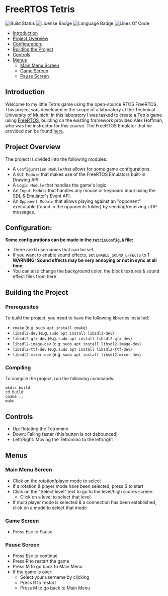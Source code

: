# FreeRTOS Tetris
![Build Status](https://img.shields.io/github/workflow/status/philippkarg/FreeRTOS-Tetris/Build%20Application)
![License Badge](https://img.shields.io/github/license/philippkarg/FreeRTOS-Tetris)
![Language Badge](https://img.shields.io/github/languages/top/philippkarg/FreeRTOS-Tetris?label=C)
![Lines Of Code](https://img.shields.io/tokei/lines/github.com/philippkarg/FreeRTOS-Tetris?style=flat-square)

- [Introduction](#introduction)
- [Project Overview](#project-overview)
- [Configuration:](#configuration)
- [Building the Project](#building-the-project)
- [Controls](#controls)
- [Menus](#menus)
    - [Main Menu Screen](#main-menu-screen)
    - [Game Screen](#game-screen)
    - [Pause Screen](#pause-screen)

## Introduction
Welcome to my little Tetris game using the open-source RTOS FreeRTOS. This project was developed in the scope of a laboratory at the Technical University of Munich.
In this laboratory I was tasked to create a Tetris game using <a href="https://freertos.org/" target="_blank">FreeRTOS</a>, building on the existing framework provided Alex Hoffman, who was the instructor for this course.
The FreeRTOS Emulator that he provided can be found <a href="https://github.com/alxhoff/FreeRTOS-Emulator" target="_blank">here</a>.

## Project Overview
The project is divided into the following modules:
- A `Configuration Module` that allows for some game configurations.
- A `GUI Module` that makes use of the FreeRTOS Emulators built-in Drawing API.
- A `Logic Module` that handles the game's logic.
- An `Input Module` that handles any mouse or keyboard input using the SDL & Emulator's Event API.
- An `Opponent Module` that allows playing against an "opponent" executable (found in the opponents folder) by sending/receiving UDP messages.

## Configuration:
**Some configurations can be made in the [`tetrisConfig.h`](include/tetrisConfig.h) file:**
* There are 6 usernames that can be set
* If you want to enable sound effects, set `ENABLE_SOUND_EFFECTS` to 1  
**WARNING: Sound effects may be very annoying or not in sync at all time**
* You can also change the background color, the block textures & sound effect files from here

## Building the Project
### Prerequisites
To build the project, you need to have the following libraries installed:
- `cmake` (e.g. `sudo apt install cmake`)
- `libsdl2-dev` (e.g. `sudo apt install libsdl2-dev`)
- `libsdl2-gfx-dev` (e.g. `sudo apt install libsdl2-gfx-dev`)
- `libsdl2-image-dev` (e.g. `sudo apt install libsdl2-image-dev`)
- `libsdl2-ttf-dev` (e.g. `sudo apt install libsdl2-ttf-dev`)
- `libsdl2-mixer-dev` (e.g. `sudo apt install libsdl2-mixer-dev`)

### Compiling
To compile the project, run the following commands:
```
mkdir build
cd build
cmake ..
make
```

## Controls
* Up: Rotating the Tetromino
* Down: Falling faster (this button is not debounced)
* Left/Right: Moving the Tetromino to the left/right

## Menus
### Main Menu Screen
* Click on the rotation/player mode to select
* If a rotation & player mode have been selected, press S to start
* Click on the "Select level" text to go to the level/high scores screen
  * Click on a level to select that level
* If multi player mode is selected & a connection has been established,  
click on a mode to select that mode  

### Game Screen
* Press Esc to Pause  

### Pause Screen
* Press Esc to continue
* Press R to restart the game
* Press M to go back to Main Menu
* If the game is over:
  * Select your username by clicking
  * Press R to restart
  * Press M to go back to Main Menu
